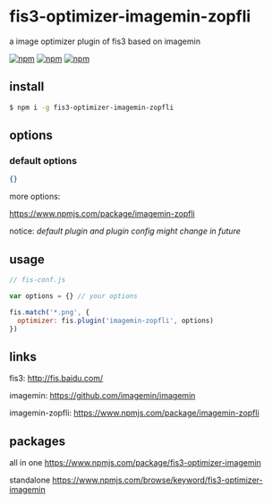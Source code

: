 # fis3-optimizer-imagemin-zopfli
a image optimizer plugin of fis3 based on imagemin

[![npm](https://img.shields.io/npm/v/fis3-optimizer-imagemin-zopfli.svg?style=flat-square)](https://www.npmjs.com/package/fis3-optimizer-imagemin-zopfli)
[![npm](https://img.shields.io/npm/dt/fis3-optimizer-imagemin-zopfli.svg?style=flat-square)](https://www.npmjs.com/package/fis3-optimizer-imagemin-zopfli)
[![npm](https://img.shields.io/npm/dm/fis3-optimizer-imagemin-zopfli.svg?style=flat-square)](https://www.npmjs.com/package/fis3-optimizer-imagemin-zopfli)

## install
```sh
$ npm i -g fis3-optimizer-imagemin-zopfli
```

## options

### default options
```json
{}
```
more options:

https://www.npmjs.com/package/imagemin-zopfli


notice: *default plugin and plugin config might change in future*

## usage

```js
// fis-conf.js

var options = {} // your options

fis.match('*.png', {
  optimizer: fis.plugin('imagemin-zopfli', options)
})
```

## links
fis3: http://fis.baidu.com/

imagemin: https://github.com/imagemin/imagemin

imagemin-zopfli: https://www.npmjs.com/package/imagemin-zopfli


## packages
all in one
https://www.npmjs.com/package/fis3-optimizer-imagemin

standalone
https://www.npmjs.com/browse/keyword/fis3-optimizer-imagemin
